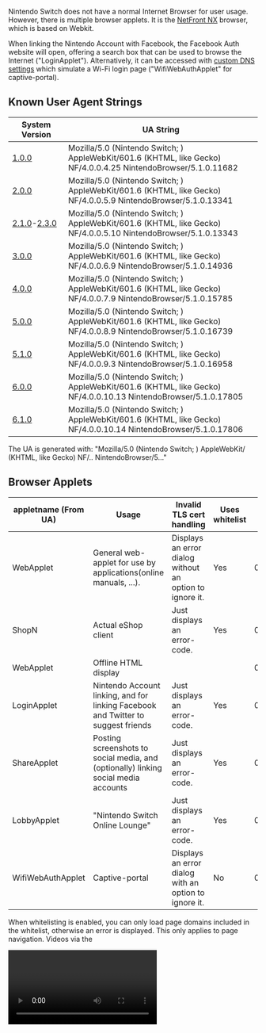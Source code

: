 Nintendo Switch does not have a normal Internet Browser for user usage.
However, there is multiple browser applets. It is the [NetFront
NX](https://web.archive.org/web/20170304075230/https://gl.access-company.com/news_event/archives/2017/170303/)
browser, which is based on Webkit.

When linking the Nintendo Account with Facebook, the Facebook Auth
website will open, offering a search box that can be used to browse the
Internet ("LoginApplet"). Alternatively, it can be accessed with [custom
DNS
settings](https://gbatemp.net/threads/web-browser-kind-of-on-the-switch.463094/)
which simulate a Wi-Fi login page ("WifiWebAuthApplet" for
captive-portal).

## Known User Agent Strings

| System Version                                            | UA String                                                                                                                    |
| --------------------------------------------------------- | ---------------------------------------------------------------------------------------------------------------------------- |
| [1.0.0](1.0.0.md "wikilink")                              | Mozilla/5.0 (Nintendo Switch; <appletname>) AppleWebKit/601.6 (KHTML, like Gecko) NF/4.0.0.4.25 NintendoBrowser/5.1.0.11682  |
| [2.0.0](2.0.0.md "wikilink")                              | Mozilla/5.0 (Nintendo Switch; <appletname>) AppleWebKit/601.6 (KHTML, like Gecko) NF/4.0.0.5.9 NintendoBrowser/5.1.0.13341   |
| [2.1.0](2.1.0.md "wikilink")-[2.3.0](2.3.0.md "wikilink") | Mozilla/5.0 (Nintendo Switch; <appletname>) AppleWebKit/601.6 (KHTML, like Gecko) NF/4.0.0.5.10 NintendoBrowser/5.1.0.13343  |
| [3.0.0](3.0.0.md "wikilink")                              | Mozilla/5.0 (Nintendo Switch; <appletname>) AppleWebKit/601.6 (KHTML, like Gecko) NF/4.0.0.6.9 NintendoBrowser/5.1.0.14936   |
| [4.0.0](4.0.0.md "wikilink")                              | Mozilla/5.0 (Nintendo Switch; <appletname>) AppleWebKit/601.6 (KHTML, like Gecko) NF/4.0.0.7.9 NintendoBrowser/5.1.0.15785   |
| [5.0.0](5.0.0.md "wikilink")                              | Mozilla/5.0 (Nintendo Switch; <appletname>) AppleWebKit/601.6 (KHTML, like Gecko) NF/4.0.0.8.9 NintendoBrowser/5.1.0.16739   |
| [5.1.0](5.1.0.md "wikilink")                              | Mozilla/5.0 (Nintendo Switch; <appletname>) AppleWebKit/601.6 (KHTML, like Gecko) NF/4.0.0.9.3 NintendoBrowser/5.1.0.16958   |
| [6.0.0](6.0.0.md "wikilink")                              | Mozilla/5.0 (Nintendo Switch; <appletname>) AppleWebKit/601.6 (KHTML, like Gecko) NF/4.0.0.10.13 NintendoBrowser/5.1.0.17805 |
| [6.1.0](6.1.0.md "wikilink")                              | Mozilla/5.0 (Nintendo Switch; <appletname>) AppleWebKit/601.6 (KHTML, like Gecko) NF/4.0.0.10.14 NintendoBrowser/5.1.0.17806 |

The UA is generated with: "Mozilla/5.0 (Nintendo Switch; <appletname>)
AppleWebKit/<webkitver> (KHTML, like Gecko)
NF/<nfver0>.<nfver1>.<nfver2>
NintendoBrowser/5.<ninver0>.<ninver1>.<ninver2>"

## Browser Applets

| appletname (From UA) | Usage                                                                               | Invalid TLS cert handling                                | Uses whitelist | Title ID         | Notes |
| -------------------- | ----------------------------------------------------------------------------------- | -------------------------------------------------------- | -------------- | ---------------- | ----- |
| WebApplet            | General web-applet for use by applications(online manuals, ...).                    | Displays an error dialog without an option to ignore it. | Yes            | 010000000000100A |       |
| ShopN                | Actual eShop client                                                                 | Just displays an error-code.                             | Yes            | 010000000000100B |       |
| WebApplet            | Offline HTML display                                                                |                                                          |                | 010000000000100F |       |
| LoginApplet          | Nintendo Account linking, and for linking Facebook and Twitter to suggest friends   | Just displays an error-code.                             | Yes            | 0100000000001010 |       |
| ShareApplet          | Posting screenshots to social media, and (optionally) linking social media accounts | Just displays an error-code.                             | Yes            | 0100000000001010 |       |
| LobbyApplet          | "Nintendo Switch Online Lounge"                                                     | Just displays an error-code.                             | Yes            | 0100000000001010 |       |
| WifiWebAuthApplet    | Captive-portal                                                                      | Displays an error dialog with an option to ignore it.    | No             | 0100000000001011 |       |

When whitelisting is enabled, you can only load page domains included in
the whitelist, otherwise an error is displayed. This only applies to
page navigation. Videos via the

<video>

tag are not affected, likewise with network requests with JS.

No known applets can directly access the SD card via mounting it. This
includes ShareApplet (which posts screenshots from SD to social media).

## OSS

The NROs for the OSS are stored under a separate
[title](Title%20list.md "wikilink"). All of the web-applets use the same
OSS NROs via this title.

String from v2.0 in oss\_wkc.nro: "libcurl/7.50.1".

## Video Playback

WifiWebAuthApplet does not fully support playing videos. It will
[assert](Error%20codes.md "wikilink") with normal videos. The assert
triggers before it even starts MP4 parsing?(For example, selecting a
video from a video-tag will assert even though it doesn't send any
network request for it) However, in some cases with certain MP4s using
vulns it will display an error dialog instead.

With v3.0 WifiWebAuthApplet video-playback was disabled, it now throws
the following error when attempting to play a video: "Support Code:
2809-1212" "This feature is not available." On past system-versions it
would just trigger a fatal-error(see above). Video playback still works
on the whitelisted applets following v3.0.0, which allows video playback
through Facebook and embedded into Google Sites.

## Trusted RootCAs

While the rootCA(s) for Let's Encrypt isn't included, Let's Encrypt is
indirectly trusted via "Digital Signature Trust Co.". This seems to be
only(?) the case for WifiWebAuthApplet, hence non-WifiWebAuthApplet
seems to have a different set of trusted rootCAs.

## WifiWebAuthApplet

When doing a connection-test in system-settings, it will detect that the
captive-portal is required and display an error for it when the response
for "<http://conntest.nintendowifi.net/>" doesn't include the
"X-Organization: Nintendo" HTTP header. The web-applet will not load
until something else attempts a conntest, for example when launching
eShop and prior to LoginApplet launching. The initial page loaded by
this applet is the above conntest URL.

This is only available starting with [2.0.0](2.0.0.md "wikilink").

Prior to version [3.0.0](3.0.0.md "wikilink"), this applet was launched
when attempting a system update from recovery mode if needed. This was
changed to display a "This feature is not available." popup instead.

## Whitelisted Applets

The v2.1 main-codebin page-aligned .text size is 0x1000-bytes larger
than ShopN.

The file at "<data:/whitelist/WhitelistLns.txt>" for
LoginApplet/ShareApplet/LobbyApplet, which doesn't exist in
WifiWebAuthApplet, contains the
following:

` ^https://([0-9A-Za-z\-]+\.)*nintendo\.net(/|$)`  
` ^https?://([0-9A-Za-z\-]+\.)*nintendo\.(co\.jp|com|eu|co\.uk|es|pt|ch|at|de|nl|be|ch|ru|fr|it|co\.za|co\.kr|tw|com\.hk|com\.au|ca|co\.nz)(/|$)`  
` ^https?://([0-9A-Za-z\-]+\.)*nintendo-europe\.com(/|$)`  
` ^https?://([0-9A-Za-z\-]+\.)*nintendoservicecentre\.co\.uk(/|$)`  
` ^https?://([0-9A-Za-z\-]+\.)*google\.(com|ad|ae|com\.af|com\.ag|com\.ai|al|am|co\.ao|com\.ar|as|at|com\.au|az|ba|com\.bd|be|bf|bg|com\.bh|bi|bj|com\.bn|com\.bo|com\.br|bs|bt|co\.bw|by|com\.bz|ca|cd|cf|cg|ch|ci|co\.ck|cl|cm|cn|com\.co|co\.cr|com\.cu|cv|com\.cy|cz|de|dj|dk|dm|com\.do|dz|com\.ec|ee|com\.eg|es|com\.et|fi|com\.fj|fm|fr|ga|ge|gg|com\.gh|com\.gi|gl|gm|gp|gr|com\.gt|gy|com\.hk|hn|hr|ht|hu|co\.id|ie|co\.il|im|co\.in|iq|is|it|je|com\.jm|jo|co\.jp|co\.ke|com\.kh|ki|kg|co\.kr|com\.kw|kz|la|com\.lb|li|lk|co\.ls|lt|lu|lv|com\.ly|co\.ma|md|me|mg|mk|ml|com\.mm|mn|ms|com\.mt|mu|mv|mw|com\.mx|com\.my|co\.mz|com\.na|com\.nf|com\.ng|com\.ni|ne|nl|no|com\.np|nr|nu|co\.nz|com\.om|com\.pa|com\.pe|com\.pg|com\.ph|com\.pk|pl|pn|com\.pr|ps|pt|com\.py|com\.qa|ro|ru|rw|com\.sa|com\.sb|sc|se|com\.sg|sh|si|sk|com\.sl|sn|so|sm|sr|st|com\.sv|td|tg|co\.th|com\.tj|tk|tl|tm|tn|to|com\.tr|tt|com\.tw|co\.tz|com\.ua|co\.ug|co\.uk|com\.uy|co\.uz|com\.vc|co\.ve|vg|co\.vi|com\.vn|vu|ws|rs|co\.za|co\.zm|co\.zw|cat)(/|$)`  
` ^https://([0-9A-Za-z\-]+\.)*facebook\.com(/|$)`  
` ^https://([0-9A-Za-z\-]+\.)*twitter\.com(/|$)`

\[3.0.0+\]: The "google\\.(com" line now starts with "^https://" instead
of "https?://", hence plain HTTP is no longer allowed. The following
line was added right after the original google line: "----
^https?://(\[0-9A-Za-z\\-\]+\\.)\*google(\\.\[A-Za-z\]+)\*/(search|translate)\\?"

\[4.0.0+\]: Lines 2-4 ("...nintendo\\.(co...", "nintendo-europe", and
"nintendoservicecentre") now starts with "^https://" instead of
"https?://". Hence, plain HTTP for these are no longer allowed.

### ShareApplet

The initial page loaded by this applet is controlled by the
[\#ShareStartPage](#ShareStartPage "wikilink") TLV.

The "web-lp1.share.srv.nintendo.net" site will return a HTTP 302
redirect to "https://nintendo.com/" when the specified User-Agent isn't
the one for ShareApplet.

### LobbyApplet

Support for Lobby was added with \[2.0.0+\]. This applet is for
"Nintendo Switch Online Lounge"

The initial page loaded by this applet is:
"https://web-lp1.znc.srv.nintendo.net/lobby/".

The content of the above URL refers to "rooms",
"NxView\_Img\_Google\_Play\_Icon", etc.

And also:

` Your room has been created.`  
` `  
` You can invite friends to the room via`  
` the Nintendo Switch Online Lounge app.`

## ShopN

The initial page loaded by ShopN is:
"https://bugyo.hac.lp1.eshop.nintendo.net/ashigaru/". This can be
accessed via computer possesed the certificate ShopN.

The file at "<data:/whitelist/WhitelistEc.txt>", which doesn't exist in
WifiWebAuthApplet, contains the following:

` ^https://([0-9A-Za-z\-]+\.)*eshop\.nintendo\.net($|/)`  
` ^https?://([0-9A-Za-z\-]+\.)*nintendo\.(co\.jp|com|de)($|/)`

## WebApplet

### 010000000000100A

The initial page loaded by this applet is specified by the title which
launched this applet. Plain HTTP is allowed.

The files under "<data:/>" are identical to WifiWebAuthApplet except
that the content of each file differs.

This applet uses a whitelist, but it doesn't come from "<data:/>" like
whitelisted-applet.

#### WebApplet launch with Tetris

The Tetris game/demo can be used to launch the online-WebApplet. This
*only* applies to the JPN region of the game/demo: "ぷよぷよ™テトリス®Ｓ"(aka
"Puyo Puyo Tetris"). Note that the gamecard for this can be used to
launch the online-WebApplet on system-version \>=1.0.0.

First, launch the offline-WebApplet for the manual:

  - Game: Main-menu -\> press A with the already selected top menu
    button -\> press the R button.
  - Demo: Main-menu -\> select menu button on the right side -\> press
    A.

Then in the manual:

  - Press A -\> select the bottom menu entry in the list.
  - Select the SEGA icon -\> press A.

The offline-WebApplet will then launch the online-WebApplet with the
plain-http "http://sega.jp/" URL. Non-JPN regions of Tetris don't have
any external link in the manual. For example, with your own DNS-server
setup to return your own server address for this domain, you can load
your own content for use with online-WebApplet.

As of 12/01/2017 this still works on the latest update for Tetris
(version 1.1.2).

### Offline Applet

Minus TIDs, the [NPDM](NPDM.md "wikilink") is the same as
010000000000100A except 010000000000100A has access to more/other
services.

## Service/FS Access

All browser applets have access to the following services: acc:u1,
appletAE, audin:u, audren:u, audout:u, bsd:u, fatal:u, fsp-srv, hid,
hid:sys, irs, ldn:m, ldr:ro, lm, erpt:c, nifm:s, ns:am, nsd:u, nvdrv:a,
mm:u, pl:u, prepo:s, set, set:sys, sfdnsres, ssl, time:u, vi:s

LoginApplet/ShareApplet/LobbyApplet have access to the above + caps:a.

ShopN has access to the above + nim:shp.

Unlike the applets listed above, WebApplet TID 010000000000100A has
access to the [FS](Filesystem%20services.md "wikilink") MountContent\*
commands. This is so that it can load the whitelist from
"/accessible-urls/accessible-urls.txt" in the mounted FS, from
[NCA](NCA.md "wikilink")-type4 where titleID={application which launched
this applet}.

## Heap

The size used for [svcSetHeapSize](SVC.md "wikilink") by the web-applets
is 0x15600000. Under ShopN, the largest size that can be passed to this
without an error being returned, is 0x1B400000.

## Applet Launching

The web-applets are launched using a storage containing the input arg
data, on exit the output storage contains the "\*ReturnValue" reply data
struct. The output struct is specific to each applet.

### Library Applet Versions

| System Version | Value   |
| -------------- | ------- |
| \[1.0.0+\]     | 0x20000 |
| \[3.0.0+\]     | 0x30000 |
| \[5.0.0+\]     | 0x50000 |
| \[6.0.0+\]     | 0x60000 |

The above only (?) applies to non-WebWifi. WebWifi uses version 0x0.

### ShimKind

This enum is "nn::web::common::ShimKind".

This indicates the type of web-applet.

| Value | Name  |
| ----- | ----- |
| 1     | Shop  |
| 2     | Login |
| 4     | Share |
| 5     | Web   |
| 6     | Wifi  |
| 7     | Lobby |

### WebSession

With \[5.0.0+\] sdk-nso added `nn::web::Session::`, however with
\[6.0.0+\] this was removed. WebApplet (Web shim title) doesn't seem to
implement this, unknown if other titles do.

This is for sending/receiving
[\#SessionMessages](#SessionMessage "wikilink") via applet Interactive
storage.

During state init, max\_messages is set to 0xA and max\_size is set to
0x5000, with message\_count=0 and cur\_size=0.

When sending messages, there has to be an available message slot
available (`max_messages!=message_count`), and there has to be enough
space avilable (`msghdr_contentsize+0x10 + cur_size <= max_size`). After
pushing the storage, message\_count is incremented and cur\_size is
increased by `msghdr_contentsize+0x10`.

When receiving messages, it will repeatedly pop Interactive output
storage until no more are available. If the ID is not 0x1000/0x0, the
message is ignored. Otherwise:

  - Ack: Verifies that message\_count is not already 0, then decrements
    it. Then cur\_size is decreased by the u32 loaded from msgcontent+0.
  - 0x0: Does some validation. Copies the first 8-bytes from the header
    to the user [\#SessionMessage](#SessionMessage "wikilink"). Reads
    the message content into the user
    [\#SessionMessage](#SessionMessage "wikilink"), when contentsize is
    non-zero. Then sends an Ack with the storage
size.

#### SessionMessage

| Offset | Size             | Description                                                |
| ------ | ---------------- | ---------------------------------------------------------- |
| 0x0    | 0x10             | [\#SessionMessageHeader](#SessionMessageHeader "wikilink") |
| 0x10   | Size from header | Message content                                            |

#### SessionMessageHeader

| Offset | Size | Description                        |
| ------ | ---- | ---------------------------------- |
| 0x0    | 0x4  | Message ID                         |
| 0x4    | 0x4  | Content size following the header. |
| 0x8    | 0x8  | Unused                             |

#### IDs

| ID     | Content size | Description                                                                                               |
| ------ | ------------ | --------------------------------------------------------------------------------------------------------- |
| 0x0    | Arbitrary    | Arbitrary content.                                                                                        |
| 0x1000 | 0x8          | Ack. Content: first u32 is the entire storage size of the message being acked, while the second u32 is 0. |

### WebWifiPageArg

| Offset | Size  | Description                                                                                                              |
| ------ | ----- | ------------------------------------------------------------------------------------------------------------------------ |
| 0x0    | 0x4   | Official sw sets this to 0 with appletStorageWrite, separately from the rest of the config struct.                       |
| 0x4    | 0x100 | URL used for the connection-test requests.                                                                               |
| 0x104  | 0x400 | Initial URL navigated to by the applet.                                                                                  |
| 0x504  | 0x10  | NIFM Network UUID. Can be value zero. Only used by the applet when conntest\_url is set.                                 |
| 0x514  | 0x4   | Input value for nifm cmd SetRequirementByRevision. Can be value zero. Only used by the applet when conntest\_url is set. |

This is the input struct for WifiWebAuthApplet. This is a total of
0x518-bytes.

When the conntest\_url is empty, the applet will test the connection
with nifm and throw an error on failure.

### WebWifiReturnValue

| Offset | Size | Description |
| ------ | ---- | ----------- |
| 0x0    | 0x4  | ?           |
| 0x4    | 0x8  | Result      |

This is the output struct for WifiWebAuthApplet. This is a total of
0x8-bytes.

### WebCommonReturnValue

| Offset | Size   | Description    |
| ------ | ------ | -------------- |
| 0x0    | 0x4    | u32 exitReason |
| 0x4    | 0x4    | Padding        |
| 0x8    | 0x1000 | lastUrl string |
| 0x1008 | 0x8    | lastUrlSize    |

This is the 0x1010-byte output storage used by all non-WebWifi applets -
except for Share which returns a TLV storage on
\[3.0.0+\].

### WebArgHeader

| Offset | Size | Description                                                               |
| ------ | ---- | ------------------------------------------------------------------------- |
| 0x0    | 0x2  | Total [\#WebArgTLV](#WebArgTLV "wikilink") entries following this struct. |
| 0x2    | 0x2  | Padding                                                                   |
| 0x4    | 0x4  | [\#ShimKind](#ShimKind "wikilink")                                        |

This is the header struct at offset 0 in the input web Arg storage for
non-WebWifi. This is a total of 0x8-bytes. The total storage size used
for input/output TLVs is 0x2000.

### WebArgTLV

| Offset | Size | Description                                 |
| ------ | ---- | ------------------------------------------- |
| 0x0    | 0x2  | Type of this arg.                           |
| 0x2    | 0x2  | Size of the arg data following this struct. |
| 0x4    | 0x4  | Padding                                     |

Web TLV used in the input web Arg storage, after
[\#WebArgHeader](#WebArgHeader "wikilink"). This is a total of
0x8-bytes.

### TLVs

All strings are
NUL-terminated.

#### Input TLVs

| System Version | Applets | Type | Size   | Value                                                     | Description                                                                                                                                                      |
| -------------- | ------- | ---- | ------ | --------------------------------------------------------- | ---------------------------------------------------------------------------------------------------------------------------------------------------------------- |
| \[1.0.0+\]     |         | 0x1  | 0xC00  | string                                                    | Initial URL                                                                                                                                                      |
| \[1.0.0+\]     |         | 0x3  | 0x400  | string                                                    | CallbackUrl                                                                                                                                                      |
| \[1.0.0+\]     |         | 0x4  | 0x400  | string                                                    | CallbackableUrl                                                                                                                                                  |
| \[1.0.0+\]     | Offline | 0x5  | 0x8    | u64 titleID                                               | ApplicationId, for DocumentKind\_OfflineHtmlPage/DocumentKind\_ApplicationLegalInformation. Should be zero for DocumentKind\_OfflineHtmlPage since it's ignored. |
| \[1.0.0+\]     | Offline | 0x6  | 0xC00  | string                                                    | DocumentPath                                                                                                                                                     |
| \[1.0.0+\]     | Offline | 0x7  | 0x4    | u32 enum OfflineDocumentKind                              | [\#DocumentKind](#DocumentKind "wikilink")                                                                                                                       |
| \[1.0.0+\]     | Offline | 0x8  | 0x8    | u64 titleID                                               | SystemDataId, for DocumentKind\_SystemDataPage.                                                                                                                  |
|                | Share   | 0x9  | 0x4    | u32 enum [\#ShareStartPage](#ShareStartPage "wikilink")   | ShareStartPage                                                                                                                                                   |
| \[1.0.0+\]     |         | 0xA  | 0x1000 | string                                                    | Whitelist. If not formatted properly, the applet will exit briefly after the applet is launched. Each line is a regex for each whitelisted URL.                  |
| \[1.0.0+\]     |         | 0xB  | 0x1    | u8 bool                                                   | News flag. When set the domain from the input URL is automatically whitelisted, in addition to any already loaded whitelist.                                     |
| \[1.0.0+\]     |         | 0xE  | 0x10   | userID                                                    | userID, controls which user-specific savedata to mount.                                                                                                          |
|                | Share   | 0xF  | 0x20   | [AlbumEntry](Capture%20services.md "wikilink")            | AlbumEntry0                                                                                                                                                      |
| \[1.0.0+\]     |         | 0x10 | 0x1    | u8 bool                                                   | ScreenShotEnabled. Controls whether screen-shot capture is allowed.                                                                                              |
| \[1.0.0+\]     |         | 0x11 | 0x1    | u8 bool                                                   | EcClientCertEnabled                                                                                                                                              |
| \[1.0.0+\]     |         | 0x12 | 0x1    | u8                                                        | ?                                                                                                                                                                |
| \[1.0.0+\]     | Offline | 0x13 | 0x1    | u8 bool                                                   | PlayReportEnabled                                                                                                                                                |
| \[1.0.0+\]     |         | 0x14 | 0x1    | u8                                                        | ?                                                                                                                                                                |
| \[1.0.0+\]     |         | 0x15 | 0x1    | u8                                                        | ?                                                                                                                                                                |
| \[1.0.0+\]     |         | 0x17 | 0x4    | u32 enum [\#BootDisplayKind](#BootDisplayKind "wikilink") | BootDisplayKind                                                                                                                                                  |
| \[1.0.0+\]     |         | 0x18 | 0x4    | u32 enum [\#BackgroundKind](#BackgroundKind "wikilink")   | BackgroundKind                                                                                                                                                   |
| \[1.0.0+\]     |         | 0x19 | 0x1    | u8 bool                                                   | FooterEnabled. Controls whether the UI footer is enabled.                                                                                                        |
| \[1.0.0+\]     |         | 0x1A | 0x1    | u8 bool                                                   | PointerEnabled                                                                                                                                                   |
| \[1.0.0+\]     |         | 0x1B | 0x4    | u32 enum [\#LeftStickMode](#LeftStickMode "wikilink")     | LeftStickMode                                                                                                                                                    |
| \[1.0.0+\]     |         | 0x1C | 0x4    | s32                                                       | KeyRepeatFrame, first param                                                                                                                                      |
| \[1.0.0+\]     |         | 0x1D | 0x4    | s32                                                       | KeyRepeatFrame, second param                                                                                                                                     |
| \[1.0.0+\]     |         | 0x1E | 0x1    | u8 bool                                                   | Set after BootAsMediaPlayer with the value inverted.                                                                                                             |
| \[1.0.0+\]     |         | 0x1F | 0x1    | u8 bool                                                   | DisplayUrlKind (`value = (input_enumval==0x1)`)                                                                                                                  |
| \[2.0.0+\]     |         | 0x21 | 0x1    | u8 bool                                                   | BootAsMediaPlayer                                                                                                                                                |
| \[2.0.0+\]     |         | 0x22 | 0x1    | u8 bool                                                   | ShopJumpEnabled                                                                                                                                                  |
| \[2.0.0+\]     |         | 0x23 | 0x1    | u8 bool                                                   | \[6.0.0+\] MediaAutoPlayEnabled (\[2.0.0-5.1.0\] MediaPlayerUserGestureRestrictionEnabled)                                                                       |
| \[2.0.0+\]     |         | 0x24 | 0x100  | string                                                    | LobbyParameter                                                                                                                                                   |
| \[3.0.0+\]     | Share   | 0x26 | 0x20   | [ApplicationAlbumEntry](Capture%20services.md "wikilink") | ApplicationAlbumEntry                                                                                                                                            |
| \[3.0.0+\]     |         | 0x27 | 0x1    | u8 bool                                                   | JsExtensionEnabled                                                                                                                                               |
| \[4.0.0+\]     | Share   | 0x28 | 0x100  | string                                                    | AdditionalCommentText                                                                                                                                            |
| \[4.0.0+\]     |         | 0x29 | 0x1    | u8 bool                                                   | TouchEnabledOnContents                                                                                                                                           |
| \[4.0.0+\]     |         | 0x2A | 0x80   | string                                                    | UserAgentAdditionalString. " " followed by this string are appended to the normal User-Agent string.                                                             |
| \[4.0.0+\]     | Share   | 0x2B | 0x10   | u8 array                                                  | AdditionalMediaData0 (If the user-input size is less than 0x10, the remaining tmp data used for the TLV is cleared)                                              |
| \[4.0.0+\]     |         | 0x2C | 0x1    | u8 bool                                                   | MediaPlayerAutoCloseEnabled                                                                                                                                      |
| \[4.0.0+\]     |         | 0x2D | 0x1    | u8 bool                                                   | PageCacheEnabled                                                                                                                                                 |
| \[4.0.0+\]     |         | 0x2E | 0x1    | u8 bool                                                   | WebAudioEnabled                                                                                                                                                  |
| \[5.0.0+\]     |         | 0x2F | 0x1    | u8                                                        | ?                                                                                                                                                                |
| \[5.0.0+\]     |         | 0x31 | 0x1    | u8 bool                                                   | When set, indicates the whitelist for YouTubeVideo should be used (loaded from web-applet RomFS).                                                                |
| \[5.0.0+\]     |         | 0x32 | 0x4    | u32 enum \*WebFooterFixedKind                             | FooterFixedKind                                                                                                                                                  |
| \[5.0.0+\]     |         | 0x33 | 0x1    | u8 bool                                                   | PageFadeEnabled                                                                                                                                                  |
| \[5.0.0+\]     | Share   | 0x34 | 0x20   | s8 data\[32\]                                             | MediaCreatorApplicationRatingAge                                                                                                                                 |
| \[5.0.0+\]     |         | 0x35 | 0x1    | u8 bool                                                   | BootLoadingIconEnabled                                                                                                                                           |
| \[5.0.0+\]     |         | 0x36 | 0x1    | u8 bool                                                   | PageScrollIndicatorEnabled                                                                                                                                       |
| \[6.0.0+\]     |         | 0x37 | 0x1    | u8 bool                                                   | MediaPlayerSpeedControlEnabled                                                                                                                                   |
| \[6.0.0+\]     | Share   | 0x38 | 0x20   | [AlbumEntry](Capture%20services.md "wikilink")            | AlbumEntry1                                                                                                                                                      |
| \[6.0.0+\]     | Share   | 0x39 | 0x20   | [AlbumEntry](Capture%20services.md "wikilink")            | AlbumEntry2                                                                                                                                                      |
| \[6.0.0+\]     | Share   | 0x3A | 0x20   | [AlbumEntry](Capture%20services.md "wikilink")            | AlbumEntry3                                                                                                                                                      |
| \[6.0.0+\]     | Share   | 0x3B | 0x10   | u8 array                                                  | AdditionalMediaData1                                                                                                                                             |
| \[6.0.0+\]     | Share   | 0x3C | 0x10   | u8 array                                                  | AdditionalMediaData2                                                                                                                                             |
| \[6.0.0+\]     | Share   | 0x3D | 0x10   | u8 array                                                  | AdditionalMediaData3                                                                                                                                             |
| \[6.0.0+\]     |         | 0x3F | 0x4    | float                                                     | OverrideWebAudioVolume                                                                                                                                           |
| \[6.0.0+\]     |         | 0x40 | 0x4    | float                                                     | OverrideMediaAudioVolume                                                                                                                                         |

Offline: title to load the content from is controlled by
ApplicationId/SystemDataId. With DocumentKind\_OfflineHtmlPage, it will
ignore this and only load from the user-process title.

Offline DocumentPath: Initial document path in RomFS, without the
leading '/'. For DocumentKind\_OfflineHtmlPage, this is relative to
"html-document/" in RomFS. For the other DocumentKind values, this is
relative to "/" in RomFS. This path must contain ".htdocs/".

Share/Lobby: if a non-zero userID isn't set, the applet will launch the
profile-selector applet to select an account.

Share: An error will be displayed if neither AlbumEntry or
ApplicationAlbumEntry are set, with
[ShareStartPage\_Default](#ShareStartPage "wikilink").

\[6.0.0+\] `AddAlbumEntryAndMediaData` was added:

  - Looks for AlbumEntry{N} TLVs, when a TLV is not found it is written,
    then the associated AdditionalMediaData{N} TLV is written the same
    way as AdditionalMediaData0. If all AlbumEntry{N} TLVs already
    exist, this returns without writing anything.

#### Output TLVs

| System Version | Type | Size | Value  | Description         |
| -------------- | ---- | ---- | ------ | ------------------- |
| \[3.0.0+\]     | 0x1  | 0x4  | u32    | ShareExitReason     |
| \[3.0.0+\]     | 0x2  |      | string | LastUrl             |
| \[3.0.0+\]     | 0x3  | 0x8  | u64    | LastUrlSize         |
| \[3.0.0+\]     | 0x4  | 0x4  | u32    | SharePostResult     |
| \[3.0.0+\]     | 0x5  |      | string | PostServiceName     |
| \[3.0.0+\]     | 0x6  | 0x8  | u64    | PostServiceNameSize |
| \[3.0.0+\]     | 0x7  |      | string | PostId              |
| \[3.0.0+\]     | 0x8  | 0x8  | u64    | PostIdSize          |

These are used for Share-applet. Official user-processes doesn't check
the TLV size for any of
these.

#### DocumentKind

| Value | Name                                      | Description                                                                                                                                                                   |
| ----- | ----------------------------------------- | ----------------------------------------------------------------------------------------------------------------------------------------------------------------------------- |
| 0x1   | DocumentKind\_OfflineHtmlPage             | Use the HtmlDocument NCA content from the application.                                                                                                                        |
| 0x2   | DocumentKind\_ApplicationLegalInformation | Use the LegalInformation NCA content from the application.                                                                                                                    |
| 0x3   | DocumentKind\_SystemDataPage              | Use the Data NCA content from the specified title, see also: [Title\_list\#System\_Data\_Archives](Title%20list#System%20Data%20Archives.md##System_Data_Archives "wikilink") |

This controls the kind of content to mount with
Offline-applet.

#### ShareStartPage

| Value | Name                     | URL                                                                         |
| ----- | ------------------------ | --------------------------------------------------------------------------- |
| 0     | ShareStartPage\_Default  | ["<https://web-%.share.srv.nintendo.net/>"](Network.md "wikilink")          |
| 1     | ShareStartPage\_Settings | ["<https://web-%.share.srv.nintendo.net/settings/>"](Network.md "wikilink") |

This enum controls the initial page for
ShareApplet.

#### BootDisplayKind

| Value | Name                   | Description                                                                                                                     |
| ----- | ---------------------- | ------------------------------------------------------------------------------------------------------------------------------- |
| 0     | BootDisplayKind\_White | Default white background.                                                                                                       |
| 1     |                        | Unknown. Used by Offline default Arg initialization for DocumentKind\_ApplicationLegalInformation/DocumentKind\_SystemDataPage. |
| 2     | BootDisplayKind\_Black | Black background.                                                                                                               |
| 3     |                        | Unknown. Used by Share default Arg initialization.                                                                              |
| 4     |                        | Unknown. Used by Lobby default default Arg initialization.                                                                      |

Kind values for BootDisplayKind. Controls the background color while
displaying the loading screen during applet boot. Also controls the
BackgroundKind when value is non-zero.

The applet converts this to internal values.

  - BootDisplayKind 0:
      - If launched by an Application:
          - If [\#BackgroundKind](#BackgroundKind "wikilink") is 2..1,
            return 3..2. When 0, run the below, otherwise assert.
      - return TLV value from BootAsMediaPlayer
  - BootDisplayKind 1..4: return
0..3.

#### BackgroundKind

| Value | Name | Description                                                                                                                     |
| ----- | ---- | ------------------------------------------------------------------------------------------------------------------------------- |
| 0     |      | Unknown. Used by Offline default Arg initialization for DocumentKind\_ApplicationLegalInformation/DocumentKind\_SystemDataPage. |
| 1     |      | Same as [\#BootDisplayKind](#BootDisplayKind "wikilink") value 3.                                                               |
| 2     |      | Same as [\#BootDisplayKind](#BootDisplayKind "wikilink") value 4. Used by Lobby default Arg initialization.                     |

Kind values for BackgroundKind. Only used when
[\#BootDisplayKind](#BootDisplayKind "wikilink") is
0.

#### LeftStickMode

| Value | Name                   | Description                                                       |
| ----- | ---------------------- | ----------------------------------------------------------------- |
| 0     | LeftStickMode\_Pointer | The user can directly control the pointer via the left-stick.     |
| 1     | LeftStickMode\_Cursor  | The user can only select elements on the page via the left-stick. |

Controls the initial mode, this can be toggled by the user via the
pressing the left-stick button. If the Pointer flag is set to false,
only LeftStickMode\_Cursor will be used and mode toggle by the user is
disabled (input value ignored).

#### LastUrl

When the applet loads a page where the beginning of the URL matches the
URL from CallbackUrl, the applet will exit and set LastUrl to that URL
(exit doesn't occur when CallbackableUrl is set). With Offline-applet
for CallbackUrl handling, it compares the domain with "localhost"
instead of using the CallbackUrl TLV.

## Versions

### [1.0.0](1.0.0.md "wikilink")

"shareddata:/buildinfo/buildinfo.dat" content:

` r:11682`  
` p:NX64`  
` v:Pilot`  
` d:2016-11-25 23:30`  
` n:0.4.25`

### [2.0.0](2.0.0.md "wikilink")

"shareddata:/buildinfo/buildinfo.dat" content:

` r:13341`  
` p:NX64`  
` v:Release`  
` d:2017-02-13 22:57`  
` n:0.5.9`  
` `

### [2.1.0](2.1.0.md "wikilink")

See [here](Switch%20Userland%20Flaws.md "wikilink") for vuln-related
changes.

The WebKit NRO was updated. For the WebKit NRO, the page-aligned size
for the R-X, R--, and RW- pages are the same as v2.0.

  - The actual code in the NRO starts differing starting at offset
    0xE780. In v2.0 the offset following the last code instruction is
    text\_lastpage+0x3F8(text\_end-0xC08), while for v2.1 it's
    text\_lastpage+0xE60(text\_end-0x1A0). Compared to the previous
    version, there's a val0 u32(padding) inserted where the code for the
    import stubs begin, near the end of .text. Relative to that end
    offset going backwards, .text differs starting at v2.0
    textbase+0xD56530 / v2.1 textbase+0xD56F94.
  - The R-- section was updated. Besides the large table(?) which was
    updated(nothing was added/removed there), the strings containing
    "D:/for\_cruiser/release\_182/nx/webkit/" were updated: "182" was
    changed to "189". 0x10-bytes at offset 0x57292C were removed.
    0x8-bytes were inserted at offset 0x14B2B5C in the v2.1 section.
    0x8-bytes were inserted at offset 0x14B5C10 in the v2.1 section. ...
  - The RW- section was updated, mainly for different addrs. Nothing was
    added/removed. Most(?)/all(?) main-codebin func import-addrs
    relative to main-codebin-base are the same as v2.0.

Main-codebin region(titleID 010000000000100B):

  - rtld is same as before basically, minus addrs. Likewise for the
    "nnSdkEmpty" binary following the main-codebin.
  - Various byte values were changed in the main .text.
  - In the main R-- section:
      - The length of a string used with the user-agent changed, due to
        being changed from "{...}.9" to "{...}.10".
      - The version in the following string was changed from "1.2.2" to
        "1.2.3": "FS\_ACCESS: { sdk\_versio n: 1.2.3, spec: NX }"
      - The datetime strings following "b/23876444" was changed from
        "Feb 10 2017" "02:24:47" to "Mar 9 201 7" "21:41:27".
      - A 0x10-byte block prior to SDK library tag strings was updated.
        The version in those strings was changed from "1\_2\_2" to
        "1\_2\_3".
  - The main RW- section appears to be basically the same minus addrs.

All of the other NROs were updated in FS with only the following
changes:

  - The R-X section is identical to the previous version except for the
    0x10-byte block in the NRO header.
  - The R-- section only had version values in "/release\_{ver}/"
    strings updated, see the for\_cruiser path mentioned for WebKit NRO
    above. The only other change was that a 0x10-byte block following a
    "GNU" string was updated.

#### FS

The content of "blacklist:/" and "oceanShared:/" haven't changed. Only
the content of "shareddata:/" and "<data:/>" changed.

##### "shareddata:/"

The following files were updated here(nothing added/removed):

  - /buildinfo/buildinfo.dat
  - /dll/cairo\_wkc.nro
  - /dll/libfont.nro
  - /dll/oss\_wkc.nro
  - /dll/peer\_wkc.nro
  - /dll/webkit\_wkc.nro

That is, every .nro under the above directory was updated.

"shareddata:/buildinfo/buildinfo.dat" content:

` r:13343`  
` p::NX64`  
` v:Release`  
` d:2017-03-14 21:08`  
` n:0.5.10`

##### "<data:/>"

The following files were updated here(nothing added/removed):

  - /.nrr/netfront.nrr
  - /buildinfo/buildinfo.dat

### [3.0.1](3.0.1.md "wikilink")

While main-codebin .text was updated, no actual code was changed.

The .nss path string in main-codebin was changed from
"Q:\\work\\LibraryApplet\\..." to "Q:\\work\\nup\\LibraryApplet\\...".

See [here](3.0.1.md "wikilink") regarding "shareddata:/" buildinfo.

### [5.0.0](5.0.0.md "wikilink")

Support for YouTubeVideo was added, and new [\#TLVs](#TLVs "wikilink")
etc.

In RomFS "/whitelist/WhitelistYouTubePlayer.txt" was added for the
YouTubeVideo whitelist, which contains the following:
"^https://www\\.youtube\\.com/embed/". This file has the same content on
7.0.x.

[Category:Library Applets](Category:Library_Applets "wikilink")
